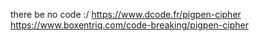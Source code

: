 there be no code :/
https://www.dcode.fr/pigpen-cipher
https://www.boxentriq.com/code-breaking/pigpen-cipher
